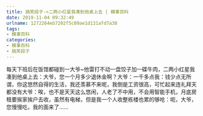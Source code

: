 ```yaml
---
title: 搞笑段子->二两小红星我凑到他桌上去 | 糗事百科
date: 2019-11-04 09:32:49
urlname: 1272264eb7202f5c09ae1d131afd7a38
tags: 
- 糗事百科
categories:
- 糗事百科
- 搞笑段子
---
```

每天下班后在饭馆都碰到一大爷~他雷打不动一盘饺子加一碟牛肉，二两小红星我凑到他桌上去：大爷，您一个月多少退休金啊？大爷：一千多点我：钱少点无所谓，你这悠然自得的生活，我还羡慕不来呢，我倒是工资很高，可忙起来连礼拜天都没有大爷：唉，也不是天天这么悠闲，人老了不中用，不会用智能手机，月底房租要挨家挨户去收，虽然有电梯，但是我一个人收整栋楼也累的够呛：呃，大爷，您慢慢吃，我的面来了……


